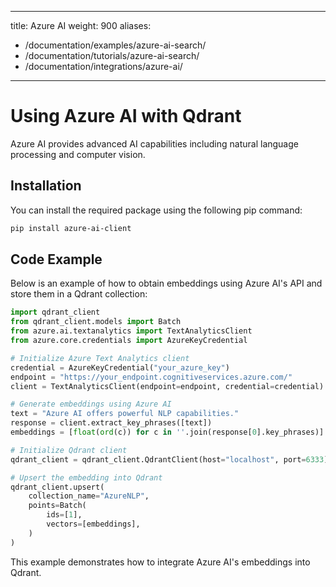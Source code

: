 
---
title: Azure AI
weight: 900
aliases:
  - /documentation/examples/azure-ai-search/
  - /documentation/tutorials/azure-ai-search/
  - /documentation/integrations/azure-ai/ 
---

# Using Azure AI with Qdrant 

Azure AI provides advanced AI capabilities including natural language processing and computer vision.

## Installation

You can install the required package using the following pip command:

```bash
pip install azure-ai-client
```

## Code Example

Below is an example of how to obtain embeddings using Azure AI's API and store them in a Qdrant collection:

```python
import qdrant_client
from qdrant_client.models import Batch
from azure.ai.textanalytics import TextAnalyticsClient
from azure.core.credentials import AzureKeyCredential

# Initialize Azure Text Analytics client
credential = AzureKeyCredential("your_azure_key")
endpoint = "https://your_endpoint.cognitiveservices.azure.com/"
client = TextAnalyticsClient(endpoint=endpoint, credential=credential)

# Generate embeddings using Azure AI
text = "Azure AI offers powerful NLP capabilities."
response = client.extract_key_phrases([text])
embeddings = [float(ord(c)) for c in ''.join(response[0].key_phrases)]

# Initialize Qdrant client
qdrant_client = qdrant_client.QdrantClient(host="localhost", port=6333)

# Upsert the embedding into Qdrant
qdrant_client.upsert(
    collection_name="AzureNLP",
    points=Batch(
        ids=[1],
        vectors=[embeddings],
    )
)

```

This example demonstrates how to integrate Azure AI's embeddings into Qdrant.
